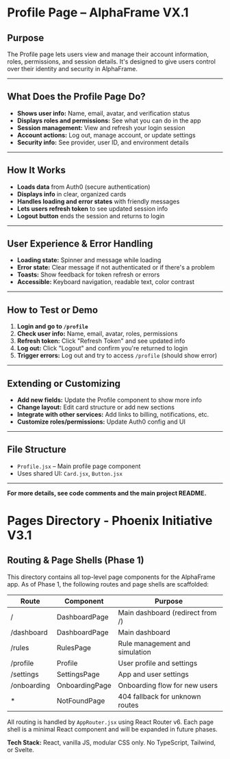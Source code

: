 # Profile Page – AlphaFrame VX.1

## Purpose
The Profile page lets users view and manage their account information, roles, permissions, and session details. It's designed to give users control over their identity and security in AlphaFrame.

---

## What Does the Profile Page Do?
- **Shows user info:** Name, email, avatar, and verification status
- **Displays roles and permissions:** See what you can do in the app
- **Session management:** View and refresh your login session
- **Account actions:** Log out, manage account, or update settings
- **Security info:** See provider, user ID, and environment details

---

## How It Works
- **Loads data** from Auth0 (secure authentication)
- **Displays info** in clear, organized cards
- **Handles loading and error states** with friendly messages
- **Lets users refresh token** to see updated session info
- **Logout button** ends the session and returns to login

---

## User Experience & Error Handling
- **Loading state:** Spinner and message while loading
- **Error state:** Clear message if not authenticated or if there's a problem
- **Toasts:** Show feedback for token refresh or errors
- **Accessible:** Keyboard navigation, readable text, color contrast

---

## How to Test or Demo
1. **Login and go to `/profile`**
2. **Check user info:** Name, email, avatar, roles, permissions
3. **Refresh token:** Click "Refresh Token" and see updated info
4. **Log out:** Click "Logout" and confirm you're returned to login
5. **Trigger errors:** Log out and try to access `/profile` (should show error)

---

## Extending or Customizing
- **Add new fields:** Update the Profile component to show more info
- **Change layout:** Edit card structure or add new sections
- **Integrate with other services:** Add links to billing, notifications, etc.
- **Customize roles/permissions:** Update Auth0 config and UI

---

## File Structure
- `Profile.jsx` – Main profile page component
- Uses shared UI: `Card.jsx`, `Button.jsx`

---

**For more details, see code comments and the main project README.**

# Pages Directory - Phoenix Initiative V3.1

## Routing & Page Shells (Phase 1)

This directory contains all top-level page components for the AlphaFrame app. As of Phase 1, the following routes and page shells are scaffolded:

| Route         | Component         | Purpose                                 |
|--------------|-------------------|-----------------------------------------|
| /            | DashboardPage     | Main dashboard (redirect from /)        |
| /dashboard   | DashboardPage     | Main dashboard                          |
| /rules       | RulesPage         | Rule management and simulation          |
| /profile     | Profile           | User profile and settings               |
| /settings    | SettingsPage      | App and user settings                   |
| /onboarding  | OnboardingPage    | Onboarding flow for new users           |
| *            | NotFoundPage      | 404 fallback for unknown routes         |

All routing is handled by `AppRouter.jsx` using React Router v6. Each page shell is a minimal React component and will be expanded in future phases.

**Tech Stack:** React, vanilla JS, modular CSS only. No TypeScript, Tailwind, or Svelte. 